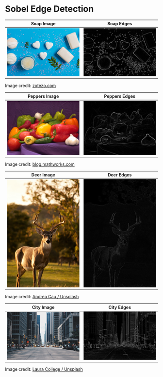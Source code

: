 # Sobel Edge Detection

Soap Image | Soap Edges
---- | ----
<img src = "https://raw.githubusercontent.com/rohanphanse/sobel-edge-detection/main/images/soap.jpeg" width = "500px"/> | <img src = "https://raw.githubusercontent.com/rohanphanse/sobel-edge-detection/main/images/soap_edges.jpeg" width = "500px"/>

Image credit: [zotezo.com](https://www.zotezo.com/in/top/best-soap-in-india/)

Peppers Image | Peppers Edges
---- | ----
<img src = "https://raw.githubusercontent.com/rohanphanse/sobel-edge-detection/main/images/peppers.png" width = "500px"/> | <img src = "https://raw.githubusercontent.com/rohanphanse/sobel-edge-detection/main/images/peppers_edges.png" width = "500px"/>

Image credit: [blog.mathworks.com](https://blogs.mathworks.com/loren/2009/02/24/decomposing-embedded-images/)

Deer Image | Deer Edges
---- | ----
<img src = "https://raw.githubusercontent.com/rohanphanse/sobel-edge-detection/main/images/deer.jpg" width = "500px"/> | <img src = "https://raw.githubusercontent.com/rohanphanse/sobel-edge-detection/main/images/deer_edges.jpg" width = "500px"/>

Image credit: [Andrea Cau / Unsplash](https://unsplash.com/photos/nV7GJmSq3zc)

City Image | City Edges
---- | ----
<img src = "https://raw.githubusercontent.com/rohanphanse/sobel-edge-detection/main/images/city.jpg" width = "500px"/> | <img src = "https://raw.githubusercontent.com/rohanphanse/sobel-edge-detection/main/images/city_edges.jpg" width = "500px"/>

Image credit: [Laura College / Unsplash](https://unsplash.com/photos/K_Na5gCmh38)
